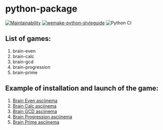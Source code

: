 # python-package


[![Maintainability](https://api.codeclimate.com/v1/badges/806e82ead64e1f76b5ff/maintainability)](https://codeclimate.com/github/MalafeevArtem/python-project-lvl1/maintainability) [![wemake-python-styleguide](https://img.shields.io/badge/style-wemake-000000.svg)](https://github.com/wemake-services/wemake-python-styleguide) ![Python CI](https://github.com/MalafeevArtem/python-project-lvl1/workflows/Python%20CI/badge.svg)

## List of games:

1. brain-even
2. brain-calc
3. brain-gcd
4. brain-progression
5. brain-prime

## Example of installation and launch of the game:

1. [Brain Even asciinema](https://asciinema.org/a/XiIfhCcecCxy4m3inWyjdbBX6)
2. [Brain Calc asciinema](https://asciinema.org/a/v58qpdNLkgBnqpZGZvrNZjnYC)
3. [Brain GCD asciinema](https://asciinema.org/a/mNeWV0mCFdyEU3hAs3YegzkX2)
4. [Brain Progression asciinema](https://asciinema.org/a/ZvMpSTod2CkiiIqU1YpwgBvJM)
5. [Brain Prime asciinema](https://asciinema.org/a/maGWrkT2VKQ9V6B2qTO4aSkpQ)